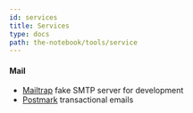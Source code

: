 ```yaml
---
id: services
title: Services
type: docs
path: the-notebook/tools/service
---
```


#### Mail
- [Mailtrap](mailtrap.io) fake SMTP server for development
- [Postmark](postmarkapp.com) transactional emails
